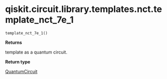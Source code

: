 # qiskit.circuit.library.templates.nct.template\_nct\_7e\_1

<span id="undefined" />

`template_nct_7e_1()`

**Returns**

template as a quantum circuit.

**Return type**

[QuantumCircuit](qiskit.circuit.QuantumCircuit#qiskit.circuit.QuantumCircuit "qiskit.circuit.QuantumCircuit")
